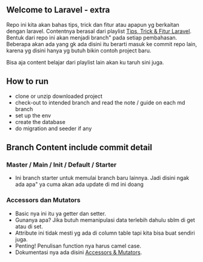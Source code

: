 ## Welcome to Laravel - extra

Repo ini kita akan bahas tips, trick dan fitur atau apapun yg berkaitan dengan laravel. Contentnya berasal dari playlist [Tips, Trick & Fitur Laravel](https://www.youtube.com/playlist?list=PLnrs9DcLyeJTWHAVN0ZhzsnuqSzTS_tp1). Bentuk dari repo ini akan menjadi branch" pada setiap pembahasan. Beberapa akan ada yang gk ada disini itu berarti masuk ke commit repo lain, karena yg disini hanya yg butuh bikin contoh project baru.

Bisa aja content belajar dari playlist lain akan ku taruh sini juga.

## How to run

-   clone or unzip downloaded project
-   check-out to intended branch and read the note / guide on each md branch
-   set up the env
-   create the database
-   do migration and seeder if any

## Branch Content include commit detail

### Master / Main / Init / Default / Starter

-   Ini branch starter untuk memulai branch baru lainnya. Jadi disini ngak ada apa" ya cuma akan ada update di md ini doang

### Accessors dan Mutators

-   Basic nya ini itu ya getter dan setter.
-   Gunanya apa? Jika butuh memanipulasi data terlebih dahulu sblm di get atau di set.
-   Attribute ini tidak mesti yg ada di column table tapi kita bisa buat sendiri juga.
-   Penting! Penulisan function nya harus camel case.
-   Dokumentasi nya ada disini [Accessors & Mutators](https://laravel.com/docs/9.x/eloquent-mutators).

